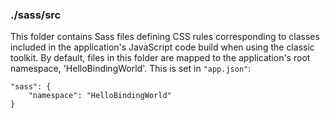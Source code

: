 ### ./sass/src

This folder contains Sass files defining CSS rules corresponding to classes
included in the application's JavaScript code build when using the classic toolkit.
By default, files in this folder are mapped to the application's root namespace, 'HelloBindingWorld'.
This is set in `"app.json"`:

    "sass": {
        "namespace": "HelloBindingWorld"
    }